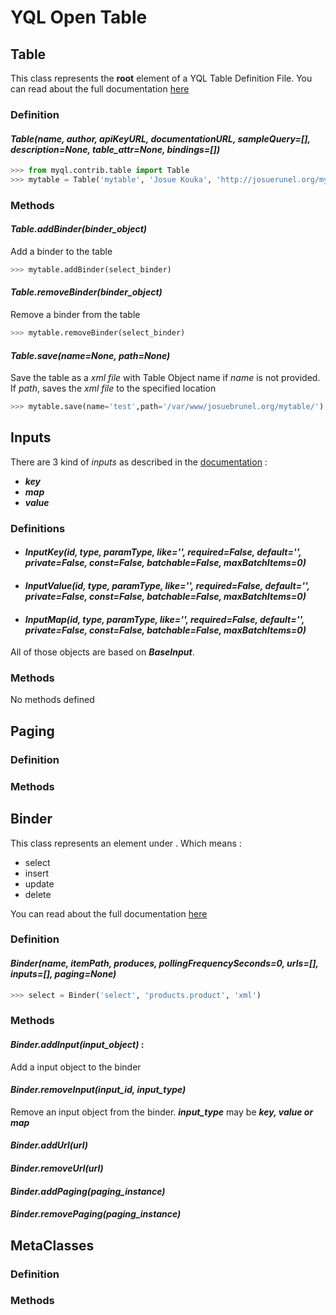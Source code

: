 YQL Open Table
==============

## Table
This class represents the **root** element of a YQL Table Definition File. You can read about the full documentation [here](https://developer.yahoo.com/yql/guide/yql-opentables-reference.html#yql-opentables-tables-element)

### **Definition**

#### *Table(name, author, apiKeyURL, documentationURL, sampleQuery=[], description=None, table_attr=None, bindings=[])*

```python
>>> from myql.contrib.table import Table
>>> mytable = Table('mytable', 'Josue Kouka', 'http://josuerunel.org/mytable/','http://josuerunel.org/mytable/docs.html',sampleQuery = ['SELECT * FROM mytable', 'SELECT name FROM mytable WHERE id = 77'], description='Just a simple tabe', table_attr={'xmlns':'http://query.yahooapis.com/v1/schema/table.xsd', 'securityLevel':'any', 'https':'false'})
```

### **Methods**

#### *Table.addBinder(binder_object)*
Add a binder to the table 
```python
>>> mytable.addBinder(select_binder)
```
#### *Table.removeBinder(binder_object)*
Remove a binder from the table
```python
>>> mytable.removeBinder(select_binder)
```
#### *Table.save(name=None, path=None)*
Save the table as a *xml file* with Table Object name if *name* is not provided. If *path*, saves the *xml file* to the specified location
```python
>>> mytable.save(name='test',path='/var/www/josuebrunel.org/mytable/')
```

## Inputs
There are 3 kind of *inputs* as described in the [documentation](https://developer.yahoo.com/yql/guide/yql-opentables-reference.html#yql-opentables-key) :

* ***key***  
* ***map*** 
* ***value***  

### **Definitions**

* #### *InputKey(id, type, paramType, like='', required=False, default='', private=False, const=False, batchable=False, maxBatchItems=0)*

* #### *InputValue(id, type, paramType, like='', required=False, default='', private=False, const=False, batchable=False, maxBatchItems=0)*

* #### *InputMap(id, type, paramType, like='', required=False, default='', private=False, const=False, batchable=False, maxBatchItems=0)*

All of those objects are based on ***BaseInput***.

### **Methods**
No methods defined

## Paging

### **Definition**

### **Methods**

## Binder
This class represents an element under **<bindings>**. Which means :

* select
* insert
* update
* delete

You can read about the full documentation [here](https://developer.yahoo.com/yql/guide/yql-opentables-reference.html#yql-opentables-select)

### **Definition**

#### *Binder(name, itemPath, produces, pollingFrequencySeconds=0, urls=[], inputs=[], paging=None)*

```python
>>> select = Binder('select', 'products.product', 'xml')
```

### **Methods**

#### *Binder.addInput(input_object)* : 
Add a input object to the binder
#### *Binder.removeInput(input_id, input_type)*
Remove an input object from the binder. ***input_type*** may be ***key, value or map***
#### *Binder.addUrl(url)*
#### *Binder.removeUrl(url)*
#### *Binder.addPaging(paging_instance)*
#### *Binder.removePaging(paging_instance)*

## MetaClasses
 
### **Definition**

### **Methods**


